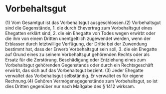 # Vorbehaltsgut

(1) Vom Gesamtgut ist das Vorbehaltsgut ausgeschlossen.(2) Vorbehaltsgut sind die Gegenstände,  1.
 die durch Ehevertrag zum Vorbehaltsgut eines Ehegatten erklärt sind,
 2.
 die ein Ehegatte von Todes wegen erwirbt oder die ihm von einem Dritten unentgeltlich zugewendet werden, wenn der Erblasser durch letztwillige Verfügung, der Dritte bei der Zuwendung bestimmt hat, dass der Erwerb Vorbehaltsgut sein soll,
 3.
 die ein Ehegatte auf Grund eines zu seinem Vorbehaltsgut gehörenden Rechts oder als Ersatz für die Zerstörung, Beschädigung oder Entziehung eines zum Vorbehaltsgut gehörenden Gegenstands oder durch ein Rechtsgeschäft erwirbt, das sich auf das Vorbehaltsgut bezieht.
(3) Jeder Ehegatte verwaltet das Vorbehaltsgut selbständig. Er verwaltet es für eigene Rechnung.(4) Gehören Vermögensgegenstände zum Vorbehaltsgut, so ist dies Dritten gegenüber nur nach Maßgabe des § 1412 wirksam. 

